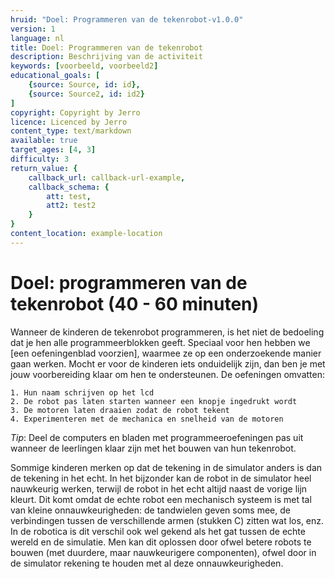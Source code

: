 ```yaml
---
hruid: "Doel: Programmeren van de tekenrobot-v1.0.0"
version: 1
language: nl
title: Doel: Programmeren van de tekenrobot
description: Beschrijving van de activiteit
keywords: [voorbeeld, voorbeeld2]
educational_goals: [
    {source: Source, id: id}, 
    {source: Source2, id: id2}
]
copyright: Copyright by Jerro
licence: Licenced by Jerro
content_type: text/markdown
available: true
target_ages: [4, 3]
difficulty: 3
return_value: {
    callback_url: callback-url-example,
    callback_schema: {
        att: test,
        att2: test2
    }
}
content_location: example-location
---
```


# Doel: programmeren van de tekenrobot (40 - 60 minuten)

Wanneer de kinderen de tekenrobot programmeren, is het niet de bedoeling dat je hen alle programmeerblokken geeft. Speciaal voor hen hebben we [een oefeningenblad voorzien], waarmee ze op een onderzoekende manier gaan werken. Mocht er voor de kinderen iets onduidelijk zijn, dan ben je met jouw voorbereiding klaar om hen te ondersteunen. De oefeningen omvatten:

    1. Hun naam schrijven op het lcd
    2. De robot pas laten starten wanneer een knopje ingedrukt wordt
    3. De motoren laten draaien zodat de robot tekent
    4. Experimenteren met de mechanica en snelheid van de motoren

*Tip*: Deel de computers en bladen met programmeeroefeningen pas uit wanneer de leerlingen klaar zijn met het bouwen van hun tekenrobot.

Sommige kinderen merken op dat de tekening in de simulator anders is dan de tekening in het echt. In het bijzonder kan de robot in de simulator heel nauwkeurig werken, terwijl de robot in het echt altijd naast de vorige lijn kleurt. Dit komt omdat de echte robot een mechanisch systeem is met tal van kleine onnauwkeurigheden: de tandwielen geven soms mee, de verbindingen tussen de verschillende armen (stukken C) zitten wat los, enz. In de robotica is dit verschil ook wel gekend als het gat tussen de echte wereld en de simulatie. Men kan dit oplossen door ofwel betere robots te bouwen (met duurdere, maar nauwkeurigere componenten), ofwel door in de simulator rekening te houden met al deze onnauwkeurigheden.
